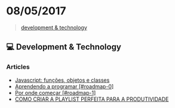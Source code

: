 # 08/05/2017

> [development & technology](#computer-development--technology)


## :computer: Development & Technology

### Articles
- [Javascript: funções, objetos e classes](https://phpzm.rocks/javascript-funcoes-objetos-e-classes-bb064092821a)
- [Aprendendo a programar [#roadmap-0]](https://phpzm.rocks/aprendendo-a-programar-f978d7948a3e)
- [Por onde começar [#roadmap-1]](https://phpzm.rocks/1-1-por-onde-come%C3%A7ar-s%C3%A9rie-roadmap-2d36fb694b67)
- [COMO CRIAR A PLAYLIST PERFEITA PARA A PRODUTIVIDADE](http://tutano.trampos.co/8522-playlist-perfeita-produtividade)